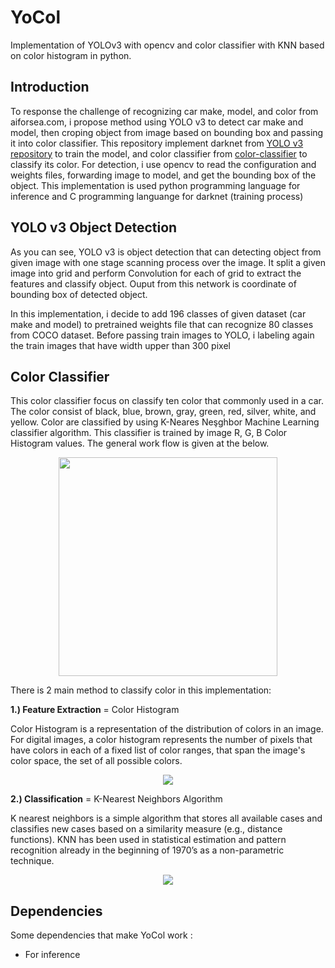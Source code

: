 # YoCol
Implementation of YOLOv3 with opencv and color classifier with KNN based on color histogram in python.


## Introduction

To response the challenge of recognizing car make, model, and color from aiforsea.com, i propose method using YOLO v3 to detect car make and model, then croping object from image based on bounding box and passing it into color classifier. This repository implement darknet from [YOLO v3 repository](https://github.com/pjreddie/darknet) to train the model, and color classifier from [color-classifier](https://github.com/ahmetozlu/color_classifier) to classify its color. For detection, i use opencv to read the configuration and weights files, forwarding image to model, and get the bounding box of the object. This implementation is used python programming language for inference and C programming languange for darknet (training process)

## YOLO v3 Object Detection

As you can see, YOLO v3 is object detection that can detecting object from given image with one stage scanning process over the image. It split a given image into grid and perform Convolution for each of grid to extract the features and classify object. Ouput from this network is coordinate of bounding box of detected object.

In this implementation, i decide to add 196 classes of given dataset (car make and model) to pretrained weights file that can recognize 80 classes from COCO dataset. Before passing train images to YOLO, i labeling again the train images that have width upper than 300 pixel

## Color Classifier

This color classifier focus on classify ten color that commonly used in a car. The color consist of black, blue, brown, gray, green, red, silver, white, and yellow. Color are classified by using K-Neares Neşghbor Machine Learning classifier algorithm. This classifier is trained by image R, G, B Color Histogram values. The general work flow is given at the below.

<p align="center">
  <img src="https://user-images.githubusercontent.com/22610163/35335133-a9632c70-0125-11e8-9204-0b4bfd0702a7.png" {width=35px height=350px}>
</p>

There is 2 main method to classify color in this implementation: 

**1.) Feature Extraction** = Color Histogram

Color Histogram is a representation of the distribution of colors in an image. For digital images, a color histogram represents the number of pixels that have colors in each of a fixed list of color ranges, that span the image's color space, the set of all possible colors.

<p align="center">
  <img src="https://user-images.githubusercontent.com/22610163/34918867-44f5feaa-f96b-11e7-9994-1747846266c9.png">
</p>

**2.) Classification** = K-Nearest Neighbors Algorithm

K nearest neighbors is a simple algorithm that stores all available cases and classifies new cases based on a similarity measure (e.g., distance functions). KNN has been used in statistical estimation and pattern recognition already in the beginning of 1970’s as a non-parametric technique.

<p align="center">
  <img src="https://user-images.githubusercontent.com/22610163/34918895-c7b94d24-f96b-11e7-87da-8619d9bd4246.png">
</p>

## Dependencies
Some dependencies that make YoCol work : 
- For inference
  
